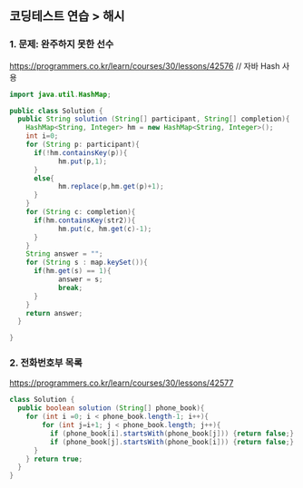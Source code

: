 ## 코딩테스트 연습 > 해시 
### 1.  문제: 완주하지 못한 선수
https://programmers.co.kr/learn/courses/30/lessons/42576 
// 자바 Hash 사용
```java
import java.util.HashMap;

public class Solution {
  public String solution (String[] participant, String[] completion){
    HashMap<String, Integer> hm = new HashMap<String, Integer>();
    int i=0;
    for (String p: participant){
      if(!hm.containsKey(p)){
            hm.put(p,1);
      }
      else{
            hm.replace(p,hm.get(p)+1);
      }
    }
    for (String c: completion){
      if(hm.containsKey(str2)){
            hm.put(c, hm.get(c)-1);
      }
    }
    String answer = "";
    for (String s : map.keySet()){
      if(hm.get(s) == 1){
            answer = s;
            break;
      }
    }
    return answer;
  }

}

```
### 2. 전화번호부 목록 
https://programmers.co.kr/learn/courses/30/lessons/42577

```java
class Solution {
  public boolean solution (String[] phone_book){
    for (int i =0; i < phone_book.length-1; i++){
        for (int j=i+1; j < phone_book.length; j++){
          if (phone_book[i].startsWith(phone_book[j])) {return false;}
          if (phone_book[j].startsWith(phone_book[i])) {return false;}
      }
    } return true;
  }
}
``` 
